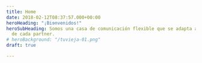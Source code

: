 ```yaml
---
title: Home
date: 2018-02-12T08:37:57.000+00:00
heroHeading: "¡Biɘnvenidos!"
heroSubHeading: Somos una casa de comunicación flexible que se adapta a las necesidades
  de cada partner.
# heroBackground: "/tuvieja-01.png"
draft: true

---
```

